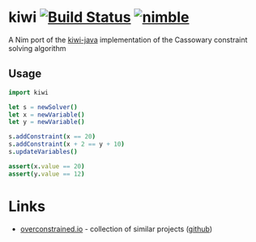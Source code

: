 # kiwi [![Build Status](https://github.com/yglukhov/kiwi/workflows/CI/badge.svg?branch=master)](https://github.com/yglukhov/kiwi/actions?query=branch%3Amaster) [![nimble](https://raw.githubusercontent.com/yglukhov/nimble-tag/master/nimble_js.png)](https://github.com/yglukhov/nimble-tag)

A Nim port of the [kiwi-java](https://github.com/alexbirkett/kiwi-java) implementation of the Cassowary constraint solving algorithm

## Usage
```nim
import kiwi

let s = newSolver()
let x = newVariable()
let y = newVariable()

s.addConstraint(x == 20)
s.addConstraint(x + 2 == y + 10)
s.updateVariables()

assert(x.value == 20)
assert(y.value == 12)
```

# Links
* [overconstrained.io](http://overconstrained.io) - collection of similar projects ([github](https://github.com/Overconstrained/Overconstrained))
